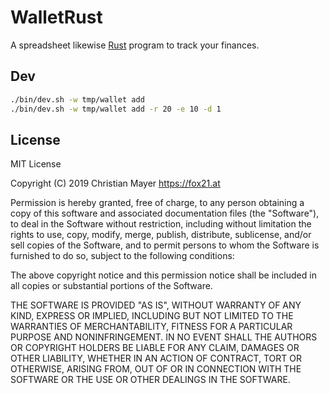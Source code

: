 # WalletRust

A spreadsheet likewise [Rust](https://www.rust-lang.org/) program to track your finances.

## Dev

```bash
./bin/dev.sh -w tmp/wallet add
./bin/dev.sh -w tmp/wallet add -r 20 -e 10 -d 1
```

## License

MIT License

Copyright (C) 2019 Christian Mayer <https://fox21.at>

Permission is hereby granted, free of charge, to any person obtaining a copy
of this software and associated documentation files (the "Software"), to deal
in the Software without restriction, including without limitation the rights
to use, copy, modify, merge, publish, distribute, sublicense, and/or sell
copies of the Software, and to permit persons to whom the Software is
furnished to do so, subject to the following conditions:

The above copyright notice and this permission notice shall be included in all
copies or substantial portions of the Software.

THE SOFTWARE IS PROVIDED "AS IS", WITHOUT WARRANTY OF ANY KIND, EXPRESS OR
IMPLIED, INCLUDING BUT NOT LIMITED TO THE WARRANTIES OF MERCHANTABILITY,
FITNESS FOR A PARTICULAR PURPOSE AND NONINFRINGEMENT. IN NO EVENT SHALL THE
AUTHORS OR COPYRIGHT HOLDERS BE LIABLE FOR ANY CLAIM, DAMAGES OR OTHER
LIABILITY, WHETHER IN AN ACTION OF CONTRACT, TORT OR OTHERWISE, ARISING FROM,
OUT OF OR IN CONNECTION WITH THE SOFTWARE OR THE USE OR OTHER DEALINGS IN THE
SOFTWARE.
